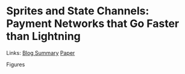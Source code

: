 # Sprites and State Channels: Payment Networks that Go Faster than Lightning

Links:
[Blog Summary](https://blog.enuma.io/update/2018/05/24/sprites-state-channels.html)
[Paper](https://arxiv.org/pdf/1702.05812.pdf)

Figures
